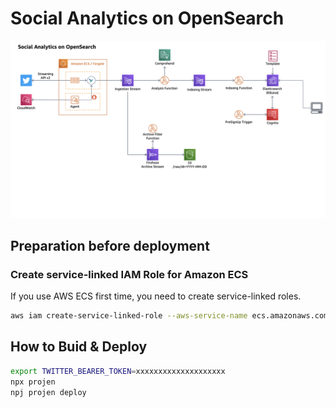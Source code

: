 # Social Analytics on OpenSearch

![full-arch-diagram.png](docs/architecture-diagrams/full-arch-diagram.png)

## Preparation before deployment

### Create service-linked IAM Role for Amazon ECS

If you use AWS ECS first time, you need to create service-linked roles.

```bash
aws iam create-service-linked-role --aws-service-name ecs.amazonaws.com
```

## How to Buid & Deploy

```bash
export TWITTER_BEARER_TOKEN=xxxxxxxxxxxxxxxxxxxx
npx projen
npj projen deploy
```
